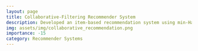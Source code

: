 ```yaml
---
layout: page
title: Collaborative-Filtering Recommender System
description: Developed an item-based recommendation system using min-Hash and LSH algorithms for collaborative filtering. This system provides personalized business recommendations, improving user decision-making.
img: assets/img/collaborative_recommendation.png
importance: -15
category: Recommender Systems
---
```


